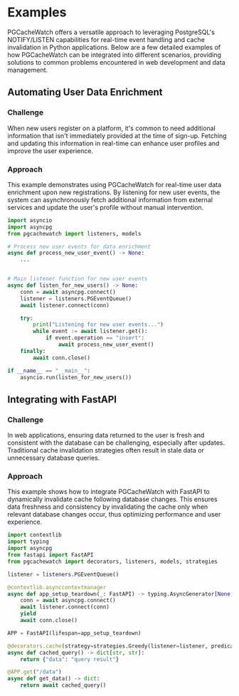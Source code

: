 # Examples

PGCacheWatch offers a versatile approach to leveraging PostgreSQL's NOTIFY/LISTEN capabilities for real-time event handling and cache invalidation in Python applications. Below are a few detailed examples of how PGCacheWatch can be integrated into different scenarios, providing solutions to common problems encountered in web development and data management.

## Automating User Data Enrichment

### Challenge
When new users register on a platform, it's common to need additional information that isn't immediately provided at the time of sign-up. Fetching and updating this information in real-time can enhance user profiles and improve the user experience.

### Approach
This example demonstrates using PGCacheWatch for real-time user data enrichment upon new registrations. By listening for new user events, the system can asynchronously fetch additional information from external services and update the user's profile without manual intervention.

```python
import asyncio
import asyncpg
from pgcachewatch import listeners, models

# Process new user events for data enrichment
async def process_new_user_event() -> None:
    ...


# Main listener function for new user events
async def listen_for_new_users() -> None:
    conn = await asyncpg.connect()
    listener = listeners.PGEventQueue()
    await listener.connect(conn)

    try:
        print("Listening for new user events...")
        while event := await listener.get():
            if event.operation == "insert":
                await process_new_user_event()
    finally:
        await conn.close()

if __name__ == "__main__":
    asyncio.run(listen_for_new_users())
```

## Integrating with FastAPI

### Challenge
In web applications, ensuring data returned to the user is fresh and consistent with the database can be challenging, especially after updates. Traditional cache invalidation strategies often result in stale data or unnecessary database queries.

### Approach
This example shows how to integrate PGCacheWatch with FastAPI to dynamically invalidate cache following database changes. This ensures data freshness and consistency by invalidating the cache only when relevant database changes occur, thus optimizing performance and user experience.

```python
import contextlib
import typing
import asyncpg
from fastapi import FastAPI
from pgcachewatch import decorators, listeners, models, strategies

listener = listeners.PGEventQueue()

@contextlib.asynccontextmanager
async def app_setup_teardown(_: FastAPI) -> typing.AsyncGenerator[None, None]:
    conn = await asyncpg.connect()
    await listener.connect(conn)
    yield
    await conn.close()

APP = FastAPI(lifespan=app_setup_teardown)

@decorators.cache(strategy=strategies.Greedy(listener=listener, predicate=lambda x: x.operation == "update"))
async def cached_query() -> dict[str, str]:
    return {"data": "query result"}

@APP.get("/data")
async def get_data() -> dict:
    return await cached_query()
```